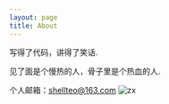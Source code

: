 ```yaml
---
layout: page
title: About
---
```

写得了代码，讲得了笑话.

见了面是个慢热的人，骨子里是个热血的人.

个人邮箱：shellteo@163.com
![zx]( https://meetsup.oss-cn-hangzhou.aliyuncs.com/blog-images/about.jpg)

